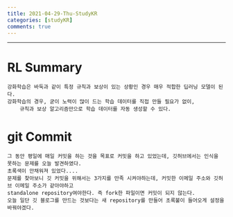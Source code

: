 ```yaml
---
title: 2021-04-29-Thu-StudyKR
categories: [studyKR]
comments: true
---
```

-------------------------------------------------------------------------------

# RL Summary
```
강화학습은 바둑과 같이 특정 규칙과 보상이 있는 상황인 경우 매우 적합한 딥러닝 모델이 된다. 
강화학습의 경우, 굳이 노력이 많이 드는 학습 데이터를 직접 만들 필요가 없이, 
	규칙과 보상 알고리즘만으로 학습 데이터를 자동 생성할 수 있다.

```

# git Commit
```
그 동안 평일에 매일 커밋을 하는 것을 목표로 커밋을 하고 있었는데, 깃허브에서는 인식을 못하는 문제를 오늘 발견하였다.
초록색이 안채워져 있었다....
문제를 찾아보니 깃 커밋을 위해서는 3가지를 만족 시켜야하는데, 커밋한 이메일 주소와 깃허브 이메일 주소가 같아야하고
standalone repository여야한다. 즉 fork한 파일이면 커밋이 되지 않는다.
오늘 일단 깃 블로그를 만드는 것보다는 새 repository를 만들어 초록불이 들어오게 설정을 바꿔야겠다.
```